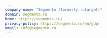 ```yaml
---
company-name: "Segmento (formerly rutarget)"
domain: segmento.ru
home: https://segmento.ru/
privacy-policy: https://segmento.ru/en/gdpr
email: info@segmento.ru
---
```




